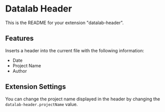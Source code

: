 # Datalab Header

This is the README for your extension "datalab-header".

## Features

Inserts a header into the current file with the following information:
- Date
- Project Name
- Author

## Extension Settings

You can change the project name displayed in the header by changing the `datalab-header.projectName` value.